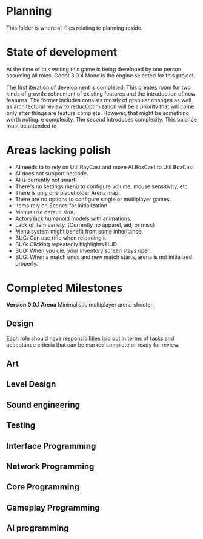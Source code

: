 # Planning

This folder is where all files relating to planning reside.

# State of development

At the time of this writing this game is being developed by
one person assuming all roles. Godot 3.0.4 Mono is the engine selected 
for this project.

The first iteration of development is completed. This creates room for
two kinds of growth: refinement of existing features and the introduction
of new features. The former includes consists mostly of granular changes
as well as architectural review to reducOptimization will be a priority that will come only after things are feature complete.  However, that might be something worth noting. e complexity. The second introduces
complexity. This balance must be attended to 

# Areas lacking polish
- AI needs to to rely on Util.RayCast and move AI.BoxCast to Util.BoxCast
- AI does not support netcode.
- AI is currently not smart.
- There's no settings menu to configure volume, mouse sensitivity, etc.
- There is only one placeholder Arena map.
- There are no options to configure single or mutliplayer games.
- Items rely on Scenes for initialization.
- Menus use default skin.
- Actors lack humanoid models with animations.
- Lack of item variety. (Currently no apparel, aid, or misc)
- Menu system might benefit from some inheritance.
- BUG: Can use rifle when reloading it.
- BUG: Clicking repeatedly highlights HUD
- BUG: When you die, your inventory screen stays open.
- BUG: When a match ends and new match starts, arena is not initialized properly.

# Completed Milestones

**Version 0.0.1 Arena**
Minimalistic multiplayer arena shooter.

## Design
Each role should have responsibilities laid out in terms of tasks and acceptance
criteria that can be marked complete or ready for review.

## Art

## Level Design

## Sound engineering

## Testing

## Interface Programming

## Network Programming

## Core Programming

## Gameplay Programming

## AI programming
